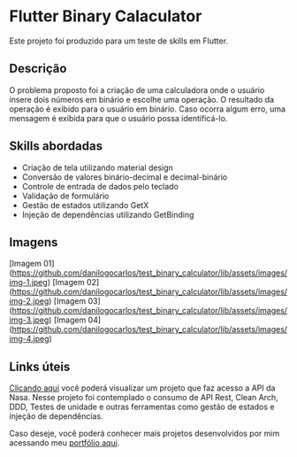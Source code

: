 # Flutter Binary Calaculator

Este projeto foi produzido para um teste de skills em Flutter.

## Descrição

O problema proposto foi a criação de uma calculadora onde o usuário insere dois números em binário e escolhe uma operação. O resultado da operação é exibido para o usuário em binário. Caso ocorra algum erro, uma mensagem é exibida para que o usuário possa identificá-lo.

## Skills abordadas

- Criação de tela utilizando material design
- Conversão de valores binário-decimal e decimal-binário
- Controle de entrada de dados pelo teclado
- Validação de formulário
- Gestão de estados utilizando GetX
- Injeção de dependências utilizando GetBinding

## Imagens

[Imagem 01] (https://github.com/danilogocarlos/test_binary_calculator/lib/assets/images/img-1.jpeg) 
[Imagem 02] (https://github.com/danilogocarlos/test_binary_calculator/lib/assets/images/img-2.jpeg) 
[Imagem 03] (https://github.com/danilogocarlos/test_binary_calculator/lib/assets/images/img-3.jpeg) 
[Imagem 04] (https://github.com/danilogocarlos/test_binary_calculator/lib/assets/images/img-4.jpeg) 

## Links úteis

[Clicando aqui](https://github.com/danilogocarlos/nasa_picture_of_day_project) você poderá visualizar um projeto que faz acesso a API da Nasa. Nesse projeto foi contemplado o consumo de API Rest, Clean Arch, DDD, Testes de unidade e outras ferramentas como gestão de estados e injeção de dependências.

Caso deseje, você poderá conhecer mais projetos desenvolvidos por mim acessando meu [portfólio aqui](https://danilogocarlos.github.io/portfolio/).
